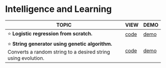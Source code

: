 # Intelligence and Learning

 TOPIC | VIEW | DEMO
 -----| ------ | -------
:star: **Logistic regression from scratch.** | [code](./machine%20learning%20algorithms/Logistic_Regression_using_Gradient_Descent.ipynb)| [demo]()
:star: **String generator using genetic algorithm.** Converts a random string to a desired string using evolution.| [code](./string%20generator%20using%20genetic%20algorithm/)| [demo]()
